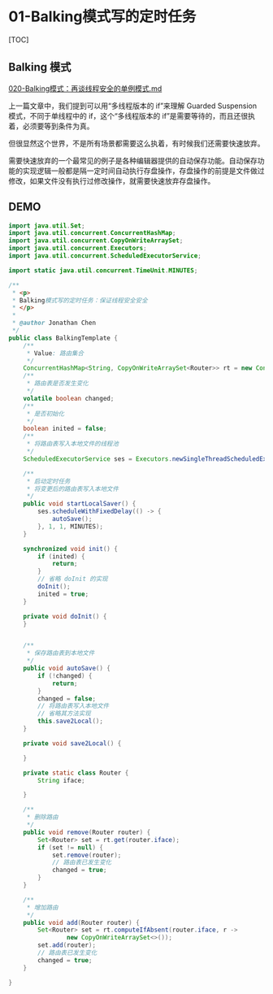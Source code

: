 # 01-Balking模式写的定时任务

[TOC]

## Balking 模式

 [020-Balking模式：再谈线程安全的单例模式.md](../../../04-java/03-Java并发编程/01-tutorials/032-并发设计模式2/020-Balking模式：再谈线程安全的单例模式.md) 

上一篇文章中，我们提到可以用“多线程版本的 if”来理解 Guarded Suspension 模式，不同于单线程中的 if，这个“多线程版本的 if”是需要等待的，而且还很执着，必须要等到条件为真。

但很显然这个世界，不是所有场景都需要这么执着，有时候我们还需要快速放弃。

需要快速放弃的一个最常见的例子是各种编辑器提供的自动保存功能。自动保存功能的实现逻辑一般都是隔一定时间自动执行存盘操作，存盘操作的前提是文件做过修改，如果文件没有执行过修改操作，就需要快速放弃存盘操作。

## DEMO

```java
import java.util.Set;
import java.util.concurrent.ConcurrentHashMap;
import java.util.concurrent.CopyOnWriteArraySet;
import java.util.concurrent.Executors;
import java.util.concurrent.ScheduledExecutorService;

import static java.util.concurrent.TimeUnit.MINUTES;

/**
 * <p>
 * Balking模式写的定时任务：保证线程安全安全
 * </p>
 *
 * @author Jonathan Chen
 */
public class BalkingTemplate {
    /**
     * Value: 路由集合
     */
    ConcurrentHashMap<String, CopyOnWriteArraySet<Router>> rt = new ConcurrentHashMap<>();
    /**
     * 路由表是否发生变化
     */
    volatile boolean changed;
    /**
     * 是否初始化
     */
    boolean inited = false;
    /**
     * 将路由表写入本地文件的线程池
     */
    ScheduledExecutorService ses = Executors.newSingleThreadScheduledExecutor();

    /**
     * 启动定时任务
     * 将变更后的路由表写入本地文件
     */
    public void startLocalSaver() {
        ses.scheduleWithFixedDelay(() -> {
            autoSave();
        }, 1, 1, MINUTES);
    }

    synchronized void init() {
        if (inited) {
            return;
        }
        // 省略 doInit 的实现
        doInit();
        inited = true;
    }

    private void doInit() {
    }


    /**
     * 保存路由表到本地文件
     */
    public void autoSave() {
        if (!changed) {
            return;
        }
        changed = false;
        // 将路由表写入本地文件
        // 省略其方法实现
        this.save2Local();
    }

    private void save2Local() {

    }

    private static class Router {
        String iface;

    }

    /**
     * 删除路由
     */
    public void remove(Router router) {
        Set<Router> set = rt.get(router.iface);
        if (set != null) {
            set.remove(router);
            // 路由表已发生变化
            changed = true;
        }
    }

    /**
     * 增加路由
     */
    public void add(Router router) {
        Set<Router> set = rt.computeIfAbsent(router.iface, r ->
                new CopyOnWriteArraySet<>());
        set.add(router);
        // 路由表已发生变化
        changed = true;
    }

}
```

